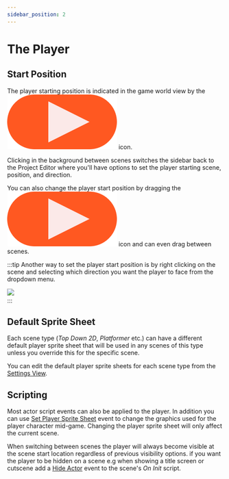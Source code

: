 ```yaml
---
sidebar_position: 2
---
```


# The Player

## Start Position

The player starting position is indicated in the game world view by the <img src="/img/screenshots/player-start.png" style={{height:12}} /> icon.

Clicking in the background between scenes switches the sidebar back to the Project Editor where you'll have options to set the player starting scene, position, and direction.

You can also change the player start position by dragging the <img src="/img/screenshots/player-start.png" style={{height:12}} /> icon and can even drag between scenes.

:::tip
Another way to set the player start position is by right clicking on the scene and selecting which direction you want the player to face from the dropdown menu.

<div className="drop-shadow"><img src="/img/screenshots/set-starting-pos.gif" width="320" className="clip-bottom" /></div>
:::

## Default Sprite Sheet

Each scene type (_Top Down 2D_, _Platformer_ etc.) can have a different default player sprite sheet that will be used in any scenes of this type unless you override this for the specific scene.

You can edit the default player sprite sheets for each scene type from the [Settings View](/docs/settings).

## Scripting

Most actor script events can also be applied to the player. In addition you can use [Set Player Sprite Sheet](/docs/scripting/script-glossary/actor#set-player-sprite-sheet) event to change the graphics used for the player character mid-game. Changing the player sprite sheet will only affect the current scene.

When switching between scenes the player will always become visible at the scene start location regardless of previous visibility options. if you want the player to be hidden on a scene e.g when showing a title screen or cutscene add a [Hide Actor](/docs/scripting/script-glossary/actor#hide-actor) event to the scene's _On Init_ script.
